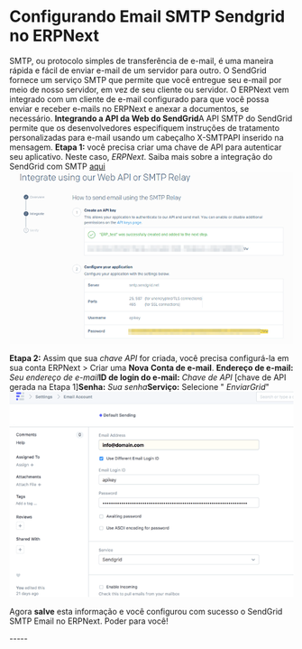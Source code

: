 # Configurando Email SMTP Sendgrid no ERPNext


SMTP, ou protocolo simples de transferência de e-mail, é uma maneira rápida e fácil de enviar e-mail de um servidor para outro. O SendGrid fornece um serviço SMTP que permite que você entregue seu e-mail por meio de nosso servidor, em vez de seu cliente ou servidor. O ERPNext vem integrado com um cliente de e-mail configurado para que você possa enviar e receber e-mails no ERPNext e anexar a documentos, se necessário.
**Integrando a API da Web do SendGrid**A API SMTP do SendGrid permite que os desenvolvedores especifiquem instruções de tratamento personalizadas para e-mail usando um cabeçalho X-SMTPAPI inserido na mensagem.
**Etapa 1:** você precisa criar uma chave de API para autenticar seu aplicativo. Neste caso, *ERPNext*. Saiba mais sobre a integração do SendGrid com SMTP [aqui](https://sendgrid.com/docs/API_Reference/SMTP_API/integrating_with_the_smtp_api.html)
![](/files/5Wqn0hV.png)
  
**Etapa 2:** Assim que sua *chave API* for criada, você precisa configurá-la em sua conta ERPNext > Criar uma **Nova** **Conta de e-mail**.
**Endereço de e-mail:** *Seu endereço de e-mail***ID de login do e-mail:** *Chave de API* [chave de API gerada na Etapa 1]**Senha:** *Sua senha***Serviço:** Selecione " *EnviarGrid*"
![](/files/Q9to7Iu.png)
  
  
Agora **salve** esta informação e você configurou com sucesso o SendGrid SMTP Email no ERPNext.
Poder para você!
  
-----**﻿**